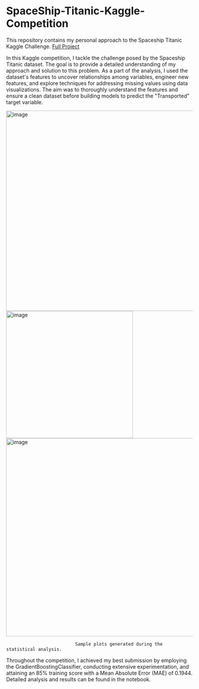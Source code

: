 # SpaceShip-Titanic-Kaggle-Competition
This repository contains my personal approach to the Spaceship Titanic Kaggle Challenge. [Full Project](https://github.com/ZahraAfjehie/SpaceShip-Titanic-Kaggle-Competition/blob/main/Kaggle_Titanic_Last.ipynb)

In this Kaggle competition, I tackle the challenge posed by the Spaceship Titanic dataset. The goal is to provide a detailed understanding of my approach and solution to this problem.
As a part of the analysis, I used the dataset's features to uncover relationships among variables, engineer new features, and explore techniques for addressing missing values using data visualizations. 
The aim was to thoroughly understand the features and ensure a clean dataset before building models to predict the "Transported" target variable.

<img width="539" alt="image" src="https://github.com/ZahraAfjehie/SpaceShip-Titanic-Kaggle-Competition/assets/13051084/915f9179-9c1e-4693-afc3-39e8b8443ed2">

<img width="342" alt="image" src="https://github.com/ZahraAfjehie/SpaceShip-Titanic-Kaggle-Competition/assets/13051084/81a61001-0299-4d40-9e7a-fdcb00e8c4b1">

<img width="533" alt="image" src="https://github.com/ZahraAfjehie/SpaceShip-Titanic-Kaggle-Competition/assets/13051084/a95e3f75-1d73-41b8-946b-3a59a04546e8">

                              Sample plots generated during the statistical analysis.

Throughout the competition, I achieved my best submission by employing the GradientBoostingClassifier, conducting extensive experimentation, and attaining an 85% training score with a Mean Absolute Error (MAE) of 0.1944. Detailed analysis and results can be found in the notebook.
